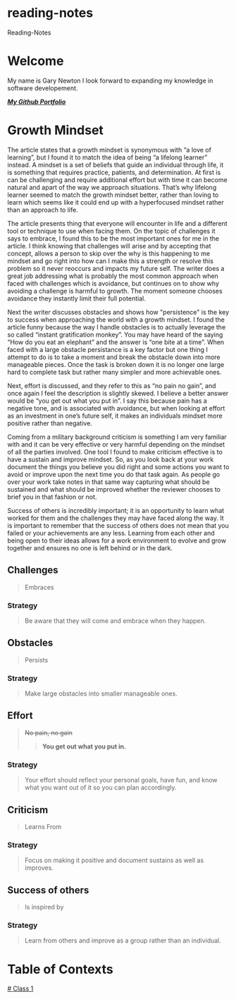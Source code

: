 # reading-notes
Reading-Notes

# Welcome

My name is Gary Newton I look forward to expanding my knowledge in software developement.

[***My Github Portfolio***](https://github.com/garthal)

# __Growth Mindset__

The article states that a growth mindset is synonymous with “a love of learning”, but I found it to match the idea of being “a lifelong learner” instead. A mindset is a set of beliefs that guide an individual through life, it is something that requires practice, patients, and determination. At first is can be challenging and require additional effort but with time it can become natural and apart of the way we approach situations. That’s why lifelong learner seemed to match the growth mindset better, rather than loving to learn which seems like it could end up with a hyperfocused mindset rather than an approach to life.

The article presents thing that everyone will encounter in life and a different tool or technique to use when facing them. On the topic of challenges it says to embrace, I found this to be the most important ones for me in the article. I think knowing that challenges will arise and by accepting that concept, allows a person to skip over the why is this happening to me mindset and go right into how can I make this a strength or resolve this problem so it never reoccurs and impacts my future self. The writer does a great job addressing what is probably the most common approach when faced with challenges which is avoidance, but continues on to show why avoiding a challenge is harmful to growth. The moment someone chooses avoidance they instantly limit their full potential.

Next the writer discusses obstacles and shows how "persistence" is the key to success when approaching the world with a growth mindset. I found the article funny because the way I handle obstacles is to actually leverage the so called “instant gratification monkey”. You may have heard of the saying “How do you eat an elephant” and the answer is “one bite at a time”.  When faced with a large obstacle persistance is a key factor but one thing I attempt to do is to take a moment and break the obstacle down into more manageable pieces. Once the task is broken down it is no longer one large hard to complete task but rather many simpler and more achievable ones. 

Next, effort is discussed, and they refer to this as “no pain no gain”, and once again I feel the description is slightly skewed. I believe a better answer would be “you get out what you put in”. I say this because pain has a negative tone, and is associated with avoidance, but when looking at effort as an investment in one’s future self, it makes an individuals mindset more positive rather than negative.

Coming from a military background criticism is something I am very familiar with and it can be very effective or very harmful depending on the mindset of all the parties involved. One tool I found to make criticism effective is to have a sustain and improve mindset. So, as you look back at your work document the things you believe you did right and some actions you want to avoid or improve upon the next time you do that task again. As people go over your work take notes in that same way capturing what should be sustained and what should be improved whether the reviewer chooses to brief you in that fashion or not. 

Success of others is incredibly important; it is an opportunity to learn what worked for them and the challenges they may have faced along the way. It is important to remember that the success of others does not mean that you failed or your achievements are any less. Learning from each other and being open to their ideas allows for a work environment to evolve and grow together and ensures no one is left behind or in the dark.


## Challenges

>Embraces

### Strategy

>Be aware that they will come and embrace when they happen.

## Obstacles

>Persists

### Strategy

>Make large obstacles into smaller manageable ones.

## Effort

>~~No pain, no gain~~
>>__You get out what you put in.__

### Strategy

>Your effort should reflect your personal goals, have fun, and know what you want out of it so you can plan accordingly.

## Criticism

>Learns From

### Strategy

>Focus on making it positive and document sustains as well as improves.

## Success of others

>Is inspired by

### Strategy

>Learn from others and improve as a group rather than an individual.


# Table of Contexts

[# Class 1](https://garthal.github.io/hello-world/102-notes/Class_1)
